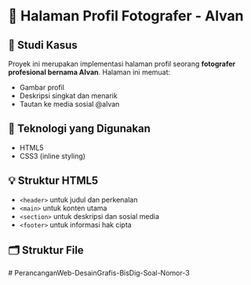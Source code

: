 # 📸 Halaman Profil Fotografer - Alvan

## 🎯 Studi Kasus
Proyek ini merupakan implementasi halaman profil seorang **fotografer profesional bernama Alvan**. Halaman ini memuat:
- Gambar profil
- Deskripsi singkat dan menarik
- Tautan ke media sosial @alvan

## 🔧 Teknologi yang Digunakan
- HTML5
- CSS3 (inline styling)

## 💡 Struktur HTML5
- `<header>` untuk judul dan perkenalan
- `<main>` untuk konten utama
- `<section>` untuk deskripsi dan sosial media
- `<footer>` untuk informasi hak cipta

## 🗂️ Struktur File
#   P e r a n c a n g a n W e b - D e s a i n G r a f i s - B i s D i g - S o a l - N o m o r - 3  
 